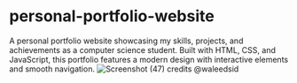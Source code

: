# personal-portfolio-website
A personal portfolio website showcasing my skills, projects, and achievements as a computer science student. Built with HTML, CSS, and JavaScript, this portfolio features a modern design with interactive elements and smooth navigation.
![Screenshot (47)](https://github.com/user-attachments/assets/3f352091-9562-4f28-9506-48112817aace)
credits @waleedsid
